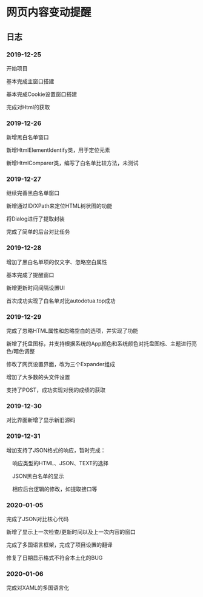 # 网页内容变动提醒

## 日志

### 2019-12-25

开始项目

基本完成主窗口搭建

基本完成Cookie设置窗口搭建

完成对Html的获取

### 2019-12-26

新增黑白名单窗口

新增HtmlElementIdentify类，用于定位元素

新增HtmlComparer类，编写了白名单比较方法，未测试

### 2019-12-27

继续完善黑白名单窗口

新增通过ID/XPath来定位HTML树状图的功能

将Dialog进行了提取封装

完成了简单的后台对比任务

### 2019-12-28
   
增加了黑白名单项的仅文字、忽略空白属性

基本完成了提醒窗口

新增更新时间间隔设置UI

首次成功实现了白名单对比autodotua.top成功

### 2019-12-29

完成了忽略HTML属性和忽略空白的选项，并实现了功能

新增了托盘图标，并支持根据系统的App颜色和系统颜色对托盘图标、主题进行亮色/暗色调整

修改了网页设置界面，改为三个Expander组成

增加了大多数的头文件设置

支持了POST，成功实现对我的成绩的获取

### 2019-12-30

对比界面新增了显示新旧源码

### 2019-12-31

增加支持了JSON格式的响应，暂时完成：

&nbsp;&nbsp;&nbsp;&nbsp;响应类型的HTML、JSON、TEXT的选择

&nbsp;&nbsp;&nbsp;&nbsp;JSON黑白名单的显示

&nbsp;&nbsp;&nbsp;&nbsp;相应后台逻辑的修改，如提取接口等

### 2020-01-05

完成了JSON对比核心代码

新增了显示上一次检查/更新时间以及上一次内容的窗口

完成了多国语言框架，完成了项目设置的翻译

修复了日期显示格式不符合本土化的BUG

### 2020-01-06

完成对XAML的多国语言化

